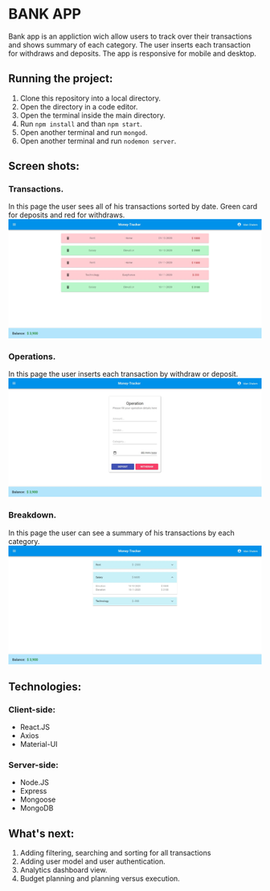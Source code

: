 # BANK APP

Bank app is an appliction wich allow users to track over their transactions and shows summary of each category. The user inserts each transaction for withdraws and deposits. The app is responsive for mobile and desktop.

## Running the project:
1. Clone this repository into a local directory.
2. Open the directory in a code editor.
3. Open the terminal inside the main directory.
4. Run `npm install` and than `npm start`.
5. Open another terminal and run `mongod`.
6. Open another terminal and run `nodemon server`.

## Screen shots:

### Transactions.
In this page the user sees all of his transactions sorted by date. Green card for deposits and red for withdraws.
![alt text](https://github.com/IdanShalem/bank/blob/master/images/transactions.jpg "Clients list")

### Operations.
In this page the user inserts each transaction by withdraw or deposit.
![alt text](https://github.com/IdanShalem/bank/blob/master/images/operations.jpg "Operations")

### Breakdown.
In this page the user can see a summary of his transactions by each category.
![alt text](https://github.com/IdanShalem/bank/blob/master/images/breakdown.jpg "Breakdown")

## Technologies:

### Client-side:
* React.JS
* Axios
* Material-UI

### Server-side:
* Node.JS
* Express
* Mongoose
* MongoDB
## What's next:
1. Adding filtering, searching and sorting for all transactions
2. Adding user model and user authentication.
3. Analytics dashboard view.
4. Budget planning and planning versus execution.


